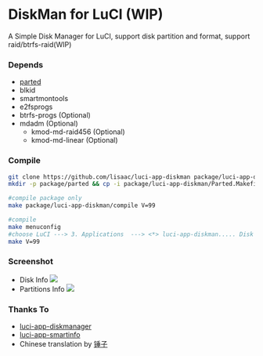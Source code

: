 # DiskMan for LuCI (WIP)
A Simple Disk Manager for LuCI, support disk partition and format, support raid/btrfs-raid(WIP)
### Depends
- [parted](https://github.com/lisaac/luci-app-diskman/blob/master/Parted.Makefile)
- blkid
- smartmontools
- e2fsprogs
- btrfs-progs (Optional)
- mdadm (Optional)
    - kmod-md-raid456 (Optional)
    - kmod-md-linear (Optional)

### Compile
``` bash
git clone https://github.com/lisaac/luci-app-diskman package/luci-app-diskman
mkdir -p package/parted && cp -i package/luci-app-diskman/Parted.Makefile package/parted/Makefile

#compile package only
make package/luci-app-diskman/compile V=99

#compile
make menuconfig
#choose LuCI ---> 3. Applications  ---> <*> luci-app-diskman..... Disk Manager interface for LuCI ----> save
make V=99

```

### Screenshot
- Disk Info
![](https://raw.githubusercontent.com/lisaac/luci-app-diskman/master/doc/disk_info.png)
- Partitions Info
![](https://raw.githubusercontent.com/lisaac/luci-app-diskman/master/doc/partitions_info.png)

### Thanks To
- [luci-app-diskmanager](http://eko.one.pl/forum/viewtopic.php?id=18669)
- [luci-app-smartinfo](https://github.com/animefansxj/luci-app-smartinfo)
- Chinese translation by [锤子](https://www.right.com.cn/forum/space-uid-311750.html)

